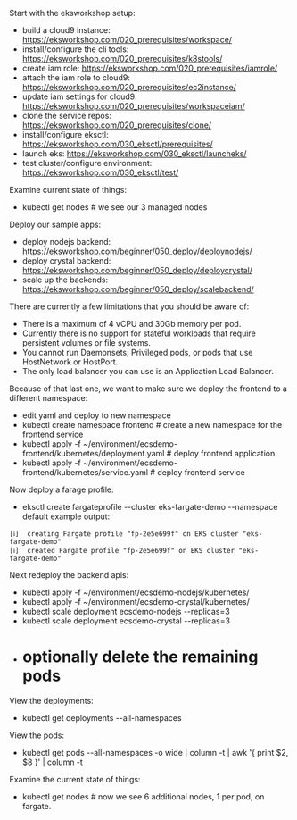 Start with the eksworkshop setup:
- build a cloud9 instance: https://eksworkshop.com/020_prerequisites/workspace/
- install/configure the cli tools: https://eksworkshop.com/020_prerequisites/k8stools/
- create iam role: https://eksworkshop.com/020_prerequisites/iamrole/
- attach the iam role to cloud9: https://eksworkshop.com/020_prerequisites/ec2instance/
- update iam settings for cloud9: https://eksworkshop.com/020_prerequisites/workspaceiam/
- clone the service repos: https://eksworkshop.com/020_prerequisites/clone/
- install/configure eksctl: https://eksworkshop.com/030_eksctl/prerequisites/
- launch eks: https://eksworkshop.com/030_eksctl/launcheks/
- test cluster/configure environment: https://eksworkshop.com/030_eksctl/test/

Examine current state of things:
- kubectl get nodes # we see our 3 managed nodes

Deploy our sample apps:
- deploy nodejs backend: https://eksworkshop.com/beginner/050_deploy/deploynodejs/
- deploy crystal backend: https://eksworkshop.com/beginner/050_deploy/deploycrystal/
- scale up the backends: https://eksworkshop.com/beginner/050_deploy/scalebackend/

There are currently a few limitations that you should be aware of:
- There is a maximum of 4 vCPU and 30Gb memory per pod.
- Currently there is no support for stateful workloads that require persistent volumes or file systems.
- You cannot run Daemonsets, Privileged pods, or pods that use HostNetwork or HostPort.
- The only load balancer you can use is an Application Load Balancer.

Because of that last one, we want to make sure we deploy the frontend to a different namespace:
- edit yaml and deploy to new namespace
- kubectl create namespace frontend # create a new namespace for the frontend service
- kubectl apply -f ~/environment/ecsdemo-frontend/kubernetes/deployment.yaml # deploy frontend application
- kubectl apply -f ~/environment/ecsdemo-frontend/kubernetes/service.yaml # deploy frontend service

Now deploy a farage profile:
- eksctl create fargateprofile --cluster eks-fargate-demo --namespace default
example output:
```
[ℹ]  creating Fargate profile "fp-2e5e699f" on EKS cluster "eks-fargate-demo"
[ℹ]  created Fargate profile "fp-2e5e699f" on EKS cluster "eks-fargate-demo"
```

Next redeploy the backend apis:
- kubectl apply -f ~/environment/ecsdemo-nodejs/kubernetes/
- kubectl apply -f ~/environment/ecsdemo-crystal/kubernetes/
- kubectl scale deployment ecsdemo-nodejs --replicas=3
- kubectl scale deployment ecsdemo-crystal --replicas=3
- # optionally delete the remaining pods

View the deployments:
- kubectl get deployments --all-namespaces

View the pods:
- kubectl get pods --all-namespaces -o wide | column -t | awk '{ print $2, $8 }' | column -t

Examine the current state of things:
- kubectl get nodes # now we see 6 additional nodes, 1 per pod, on fargate.
